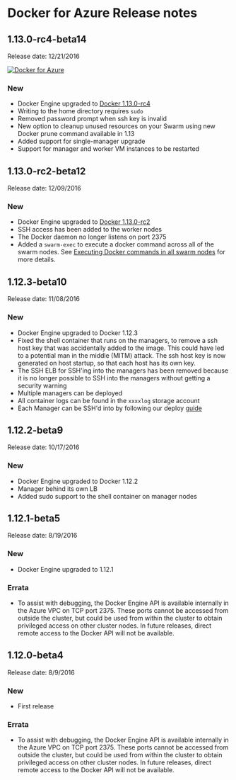 <!--[metadata]>
+++
aliases = [
"/azure-release-notes/"
]
title = "Docker for Azure Release notes"
description = "Docker for Azure Release notes"
keywords = ["iaas, Azure"]
[menu.main]
identifier="azure-release-notes"
parent = "docs-azure"
name = "Release Notes"
weight="400"
+++
<![end-metadata]-->

# Docker for Azure Release notes

## 1.13.0-rc4-beta14

Release date: 12/21/2016

<a href="https://portal.azure.com/#create/Microsoft.Template/uri/https%3A%2F%2Fdocker-for-azure.s3.amazonaws.com%2Fazure%2Fbeta%2Fazure-v1.13.0-rc4-beta14.json" data-rel="Beta-14" target="_blank" id="azure-deploy">![Docker for Azure](http://azuredeploy.net/deploybutton.png)</a>

### New

- Docker Engine upgraded to [Docker 1.13.0-rc4](https://github.com/docker/docker/blob/master/CHANGELOG.md)
- Writing to the home directory requires `sudo`
- Removed password prompt when ssh key is invalid
- New option to cleanup unused resources on your Swarm using new Docker prune command available in 1.13
- Added support for single-manager upgrade
- Support for manager and worker VM instances to be restarted


## 1.13.0-rc2-beta12

Release date: 12/09/2016

### New

- Docker Engine upgraded to [Docker 1.13.0-rc2](https://github.com/docker/docker/blob/master/CHANGELOG.md)
- SSH access has been added to the worker nodes
- The Docker daemon no longer listens on port 2375
- Added a `swarm-exec` to execute a docker command across all of the swarm nodes. See [Executing Docker commands in all swarm nodes](../deploy#execute-docker-commands-in-all-swarm-nodes) for more details.


## 1.12.3-beta10

Release date: 11/08/2016

### New

- Docker Engine upgraded to Docker 1.12.3
- Fixed the shell container that runs on the managers, to remove a ssh host key that was accidentally added to the image. 
This could have led to a potential man in the middle (MITM) attack. The ssh host key is now generated on host startup, so that each host has its own key.
- The SSH ELB for SSH'ing into the managers has been removed because it is no longer possible to SSH into the managers without getting a security warning
- Multiple managers can be deployed
- All container logs can be found in the `xxxxlog` storage account
- Each Manager can be SSH'd into by following our deploy [guide](../deploy)

## 1.12.2-beta9

Release date: 10/17/2016

### New

- Docker Engine upgraded to Docker 1.12.2
- Manager behind its own LB
- Added sudo support to the shell container on manager nodes

## 1.12.1-beta5

Release date: 8/19/2016

### New

 * Docker Engine upgraded to 1.12.1

### Errata

 * To assist with debugging, the Docker Engine API is available internally in the Azure VPC on TCP port 2375. These ports cannot be accessed from outside the cluster, but could be used from within the cluster to obtain privileged access on other cluster nodes. In future releases, direct remote access to the Docker API will not be available.

## 1.12.0-beta4

Release date: 8/9/2016

### New

 * First release

### Errata

 * To assist with debugging, the Docker Engine API is available internally in the Azure VPC on TCP port 2375. These ports cannot be accessed from outside the cluster, but could be used from within the cluster to obtain privileged access on other cluster nodes. In future releases, direct remote access to the Docker API will not be available.
